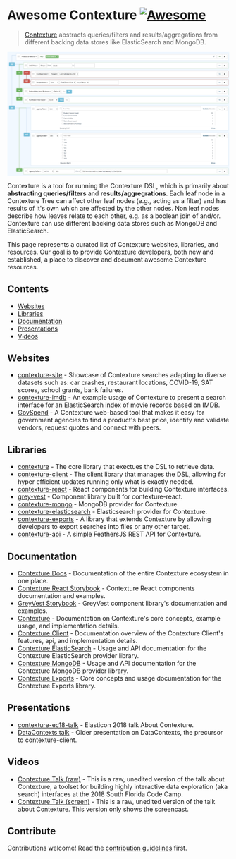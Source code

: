 # Awesome Contexture [![Awesome](https://awesome.re/badge.svg)](https://awesome.re)

> [Contexture](https://github.com/smartprocure/contexture) abstracts queries/filters and results/aggregations from different backing data stores like ElasticSearch and MongoDB.

[<img src="contexture.png" align="center" width="1000">](https://github.com/smartprocure/contexture)

Contexture is a tool for running the Contexture DSL, which is primarily about **abstracting queries/filters** and **results/aggregrations**. Each leaf node in a Contexture Tree can affect other leaf nodes (e.g., acting as a filter) and has results of it's own which are affected by the other nodes. Non leaf nodes describe how leaves relate to each other, e.g. as a boolean join of and/or. Contexture can use different backing data stores such as MongoDB and ElasticSearch.

This page represents a curated list of Contexture websites, libraries, and resources. Our goal is to provide Contexture developers, both new and established, a place to discover and document awesome Contexture resources.

## Contents

- [Websites](#websites)
- [Libraries](#libraries)
- [Documentation](#documentation)
- [Presentations](#presentations)
- [Videos](#videos)

## Websites

- [contexture-site](https://contexture.site) - Showcase of Contexture searches adapting to diverse datasets such as: car crashes, restaurant locations, COVID-19, SAT scores, school grants, bank failures.
- [contexture-imdb](https://github.com/smartprocure/contexture-imdb) - An example usage of Contexture to present a search interface for an ElasticSearch index of movie records based on IMDB.
- [GovSpend](https://app.govspend.com/) - A Contexture web-based tool that makes it easy for government agencies to find a product's best price, identify and validate vendors, request quotes and connect with peers.

## Libraries

- [contexture](https://github.com/smartprocure/contexture) - The core library that exectues the DSL to retrieve data.
- [contexture-client](https://github.com/smartprocure/contexture-client) - The client library that manages the DSL, allowing for hyper efficient updates running only what is exactly needed.
- [contexture-react](https://github.com/smartprocure/contexture-react) - React components for building Contexture interfaces.
- [grey-vest](https://github.com/smartprocure/grey-vest) - Component library built for contexture-react.
- [contexture-mongo](https://github.com/smartprocure/contexture-mongo) - MongoDB provider for Contexture.
- [contexture-elasticsearch](https://github.com/smartprocure/contexture-elasticsearch) - Elasticsearch provider for Contexture.
- [contexture-exports](https://github.com/smartprocure/contexture-export) - A library that extends Contexture by allowing developers to export searches into files or any other target.
- [contexture-api](https://github.com/ltchris/contexture-api) - A simple FeathersJS REST API for Contexture.

## Documentation

- [Contexture Docs](https://docs.contexture.site/) - Documentation of the entire Contexture ecosystem in one place.
- [Contexture React Storybook](https://smartprocure.github.io/contexture-react) - Contexture React components documentation and examples.
- [GreyVest Storybook](https://smartprocure.github.io/grey-vest) - GreyVest component library's documentation and examples.
- [Contexture](https://github.com/smartprocure/contexture#example-usage) - Documentation on Contexture's core concepts, example usage, and implementation details.
- [Contexture Client](https://github.com/smartprocure/contexture-client#overview) - Documentation overview of the Contexture Client's features, api, and implementation details.
- [Contexture ElasticSearch](https://github.com/smartprocure/contexture-elasticsearch#usage) - Usage and API documentation for the Contexture ElasticSearch provider library.
- [Contexture MongoDB](https://github.com/smartprocure/contexture-mongo#overview) - Usage and API documentation for the Contexture MongoDB provider library.
- [Contexture Exports](https://github.com/smartprocure/contexture-export#index) - Core concepts and usage documentation for the Contexture Exports library.

## Presentations

- [contexture-ec18-talk](https://github.com/smartprocure/contexture-ec18-talk) - Elasticon 2018 talk About Contexture.
- [DataContexts talk](https://github.com/smartprocure/dc-talk) - Older presentation on DataContexts, the precursor to contexture-client.

## Videos

- [Contexture Talk (raw)](https://www.youtube.com/watch?v=H1i0SdKLHWc) - This is a raw, unedited version of the talk about Contexture, a toolset for building highly interactive data exploration (aka search) interfaces at the 2018 South Florida Code Camp.
- [Contexture Talk (screen)](https://youtu.be/ZsXVcHWZwWI) - This is a raw, unedited version of the talk about Contexture. This version only shows the screencast.

## Contribute

Contributions welcome! Read the [contribution guidelines](contributing.md) first.
